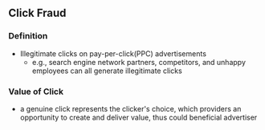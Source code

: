 ## Click Fraud

### Definition
- Illegitimate clicks on pay-per-click(PPC) advertisements
	- e.g., search engine network partners, competitors, and unhappy employees can all generate illegitimate clicks 

### Value of Click
- a genuine click represents the clicker's choice, which providers an opportunity to create and deliver value, thus could beneficial advertiser


